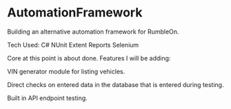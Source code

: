 # AutomationFramework

Building an alternative automation framework for RumbleOn.

Tech Used:
C#
NUnit
Extent Reports
Selenium

Core at this point is about done. Features I will be adding:

VIN generator module for listing vehicles.

Direct checks on entered data in the database that is entered during testing. 

Built in API endpoint testing. 
